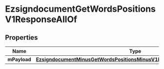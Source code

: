 
# EzsigndocumentGetWordsPositionsV1ResponseAllOf

## Properties
Name | Type | Description | Notes
------------ | ------------- | ------------- | -------------
**mPayload** | [**EzsigndocumentMinusGetWordsPositionsMinusV1MinusResponseMinusMPayload**](EzsigndocumentMinusGetWordsPositionsMinusV1MinusResponseMinusMPayload.md) |  | 



